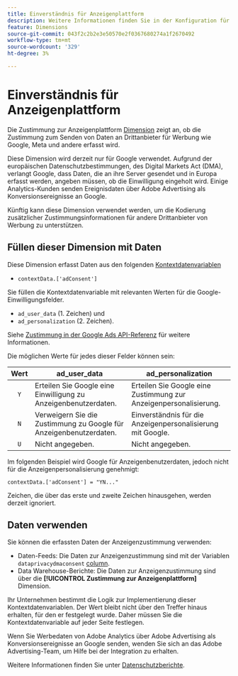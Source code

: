 ```yaml
---
title: Einverständnis für Anzeigenplattform
description: Weitere Informationen finden Sie in der Konfiguration für die Werbezustimmung für Drittanbieter.
feature: Dimensions
source-git-commit: 043f2c2b2e3e50570e2f0367680274a1f2670492
workflow-type: tm+mt
source-wordcount: '329'
ht-degree: 3%

---
```


# Einverständnis für Anzeigenplattform

Die Zustimmung zur Anzeigenplattform [Dimension](overview.md) zeigt an, ob die Zustimmung zum Senden von Daten an Drittanbieter für Werbung wie Google, Meta und andere erfasst wird.

Diese Dimension wird derzeit nur für Google verwendet. Aufgrund der europäischen Datenschutzbestimmungen, des Digital Markets Act (DMA), verlangt Google, dass Daten, die an ihre Server gesendet und in Europa erfasst werden, angeben müssen, ob die Einwilligung eingeholt wird. Einige Analytics-Kunden senden Ereignisdaten über Adobe Advertising als Konversionsereignisse an Google.

Künftig kann diese Dimension verwendet werden, um die Kodierung zusätzlicher Zustimmungsinformationen für andere Drittanbieter von Werbung zu unterstützen.

## Füllen dieser Dimension mit Daten

Diese Dimension erfasst Daten aus den folgenden [Kontextdatenvariablen](/help/implement/vars/page-vars/contextdata.md)

* `contextData.['adConsent']`

Sie füllen die Kontextdatenvariable mit relevanten Werten für die Google-Einwilligungsfelder.

* `ad_user_data` (1. Zeichen) und
* `ad_personalization` (2. Zeichen).

Siehe [Zustimmung in der Google Ads API-Referenz](https://developers.google.com/google-ads/api/reference/rpc/v15/Consent) für weitere Informationen.

Die möglichen Werte für jedes dieser Felder können sein:

| Wert | ad_user_data | ad_personalization |
|:-:|---|---|
| `Y` | Erteilen Sie Google eine Einwilligung zu Anzeigenbenutzerdaten. | Erteilen Sie Google eine Zustimmung zur Anzeigenpersonalisierung. |
| `N` | Verweigern Sie die Zustimmung zu Google für Anzeigenbenutzerdaten. | Einverständnis für die Anzeigenpersonalisierung mit Google. |
| `U` | Nicht angegeben. | Nicht angegeben. |

Im folgenden Beispiel wird Google für Anzeigenbenutzerdaten, jedoch nicht für die Anzeigenpersonalisierung genehmigt:

```
contextData.['adConsent'] = "YN..."
```

Zeichen, die über das erste und zweite Zeichen hinausgehen, werden derzeit ignoriert.

## Daten verwenden

Sie können die erfassten Daten der Anzeigenzustimmung verwenden:

* Daten-Feeds: Die Daten zur Anzeigenzustimmung sind mit der Variablen `dataprivacydmaconsent` [column](/help/export/analytics-data-feed/c-df-contents/datafeeds-reference.md).
* Data Warehouse-Berichte: Die Daten zur Anzeigenzustimmung sind über die **[!UICONTROL Zustimmung zur Anzeigenplattform]** Dimension.

Ihr Unternehmen bestimmt die Logik zur Implementierung dieser Kontextdatenvariablen. Der Wert bleibt nicht über den Treffer hinaus erhalten, für den er festgelegt wurde. Daher müssen Sie die Kontextdatenvariable auf jeder Seite festlegen.

Wenn Sie Werbedaten von Adobe Analytics über Adobe Advertising als Konversionsereignisse an Google senden, wenden Sie sich an das Adobe Advertising-Team, um Hilfe bei der Integration zu erhalten.

Weitere Informationen finden Sie unter [Datenschutzberichte](/help/admin/admin/c-manage-report-suites/c-edit-report-suites/privacy-reporting.md).
